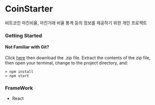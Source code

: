 # CoinStarter

비트코인 마진비율, 마진거래 비율 통계 등의 정보를 제공하기 위한 개인 프로젝트

### Getting Started

#### Not Familiar with Git?
Click [here](https://github.com/Gunju-Ko/CoinStarter) then download the .zip file.  Extract the contents of the zip file, then open your terminal, change to the project directory, and:

```
> npm install
> npm start
```

### FrameWork
* React
